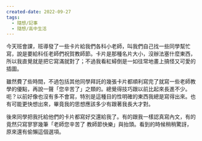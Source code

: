 ```yaml
---
created-date: 2022-09-27
tags:
  - 隨想/記事
  - 隨想/高中生活
---
```

今天班會課，班導發了一些卡片給我們各科小老師，叫我們自己找一些同學幫忙寫，說是要給科任老師們祝賀教師節。卡片是那種名片大小，沒辦法塞什麼東西，所以我直覺就是把它寫滿就對了；不過我看紅蟳倒是一如往常地畫上搞怪又可愛的插圖。

雖然費了些時間，不過包括其他同學拜託的幾張卡片都順利寫完了就寫一些老師教學的優點，再說一聲「您辛苦了」之類的。總覺得技巧跟以前比起來長進不少。呃？以前好像也沒有多不會寫，特別是這種目的性明確的東西我總是寫得出來。也有可能更快想出來，畢竟我的思想應該多少有跟著我長大才對。

後來同學把我托給他們的卡片都寫好交還給我了。有的跟我一樣認真寫內文，有的竟然只寫寥寥幾筆「老師您辛苦了 教師節快樂」與抬頭。看到的時候稍稍驚訝，原來還有偷懶這個選項。